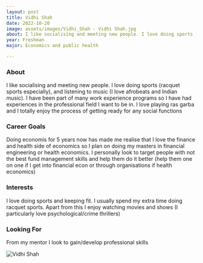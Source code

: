 ```yaml
---
layout: post
title: Vidhi Shah 
date: 2022-10-20
image: assets/images/Vidhi_Shah - Vidhi Shah.jpg
about: I like socialising and meeting new people. I love doing sports (racquet sports especially), and listening to music (I love afrobeats and Indian music). I have been part of many work experience programs so I have had experiences in the professional field I want to be in. I love playing ras garba and I totally enjoy the process of getting ready for any social functions 
year: Freshman
major: Economics and public health

---
```


### About

I like socialising and meeting new people. I love doing sports (racquet sports especially), and listening to music (I love afrobeats and Indian music). I have been part of many work experience programs so I have had experiences in the professional field I want to be in. I love playing ras garba and I totally enjoy the process of getting ready for any social functions 

### Career Goals

Doing economis for 5 years now has made me realise that I love the finance and health side of economics so I plan on doing my masters in financial engineering or health economics. I personally look to target people with not the best fund management skills and help them do it better (help them one on one if I get into financial econ or through organisations if health economics)

### Interests

I love doing sports and keeping fit. I usually spend my extra time doing racquet sports. Apart from this I enjoy watching movies and shows (I particularly love psychological/crime thrillers)

### Looking For

From my mentor I look to gain/develop professional skills

<div class="text-center my-5">
    <img src="https://sase-drexel.github.io/mentorship-2021/assets/images/Vidhi_Shah.jpg" alt="Vidhi Shah" class="rounded post-img" />
</div>
